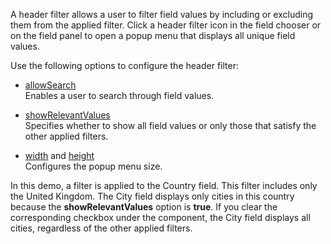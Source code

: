 A header filter allows a user to filter field values by including or excluding them from the applied filter. Click a header filter icon in the field chooser or on the field panel to open a popup menu that displays all unique field values.

Use the following options to configure the header filter:

- [allowSearch](/Documentation/ApiReference/UI_Widgets/dxPivotGrid/Configuration/headerFilter/#allowSearch)     
Enables a user to search through field values.

- [showRelevantValues](/Documentation/ApiReference/UI_Widgets/dxPivotGrid/Configuration/headerFilter/#showRelevantValues)       
Specifies whether to show all field values or only those that satisfy the other applied filters.

- [width](/Documentation/ApiReference/UI_Widgets/dxPivotGrid/Configuration/headerFilter/#width) and [height](/Documentation/ApiReference/UI_Widgets/dxPivotGrid/Configuration/headerFilter/#height)     
Configures the popup menu size.

In this demo, a filter is applied to the Country field. This filter includes only the United Kingdom. The City field displays only cities in this country because the **showRelevantValues** option is **true**. If you clear the corresponding checkbox under the component, the City field displays all cities, regardless of the other applied filters.